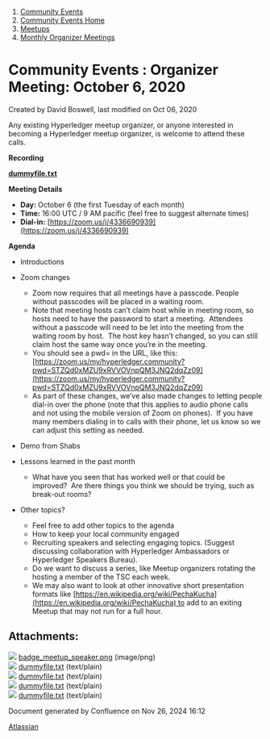 1. [Community Events](index.html)
2. [Community Events Home](Community-Events-Home_21790731.html)
3. [Meetups](Meetups_21790901.html)
4. [Monthly Organizer Meetings](Monthly-Organizer-Meetings_21791419.html)

# Community Events : Organizer Meeting: October 6, 2020

Created by David Boswell, last modified on Oct 06, 2020

Any existing Hyperledger meetup organizer, or anyone interested in becoming a Hyperledger meetup organizer, is welcome to attend these calls.

**Recording**

[**dummyfile.txt**](attachments/21791881/21791882.txt)

**Meeting Details**

- **Day:** October 6 (the first Tuesday of each month)
- **Time:** 16:00 UTC / 9 AM pacific (feel free to suggest alternate times)
- **Dial-in:** [https://zoom.us/j/4336690939](https://zoom.us/j/4336690939)

**Agenda**

- Introductions
- Zoom changes
  
  - Zoom now requires that all meetings have a passcode. People without passcodes will be placed in a waiting room.
  - Note that meeting hosts can’t claim host while in meeting room, so hosts need to have the password to start a meeting.  Attendees without a passcode will need to be let into the meeting from the waiting room by host.  The host key hasn’t changed, so you can still claim host the same way once you’re in the meeting.
  - You should see a pwd= in the URL, like this: [https://zoom.us/my/hyperledger.community?pwd=STZQd0xMZU9xRVVOVnpQM3JNQ2dqZz09](https://zoom.us/my/hyperledger.community?pwd=STZQd0xMZU9xRVVOVnpQM3JNQ2dqZz09)
  - As part of these changes, we’ve also made changes to letting people dial-in over the phone (note that this applies to audio phone calls and not using the mobile version of Zoom on phones).  If you have many members dialing in to calls with their phone, let us know so we can adjust this setting as needed.
- Demo from Shabs
- Lessons learned in the past month
  
  - What have you seen that has worked well or that could be improved?  Are there things you think we should be trying, such as break-out rooms?
- Other topics?
  
  - Feel free to add other topics to the agenda
  - How to keep your local community engaged
  - Recruiting speakers and selecting engaging topics. (Suggest discussing collaboration with Hyperledger Ambassadors or Hyperledger Speakers Bureau).
  - Do we want to discuss a series, like Meetup organizers rotating the hosting a member of the TSC each week.
  - We may also want to look at other innovative short presentation formats like [https://en.wikipedia.org/wiki/PechaKucha](https://en.wikipedia.org/wiki/PechaKucha) to add to an exiting Meetup that may not run for a full hour.

## Attachments:

![](images/icons/bullet_blue.gif) [badge\_meetup\_speaker.png](attachments/21791881/21791885.png) (image/png)  
![](images/icons/bullet_blue.gif) [dummyfile.txt](attachments/21791881/21791882.txt) (text/plain)  
![](images/icons/bullet_blue.gif) [dummyfile.txt](attachments/21791881/21791883.txt) (text/plain)  
![](images/icons/bullet_blue.gif) [dummyfile.txt](attachments/21791881/21791884.txt) (text/plain)  
![](images/icons/bullet_blue.gif) [dummyfile.txt](attachments/21791881/21791893.txt) (text/plain)

Document generated by Confluence on Nov 26, 2024 16:12

[Atlassian](http://www.atlassian.com/)
